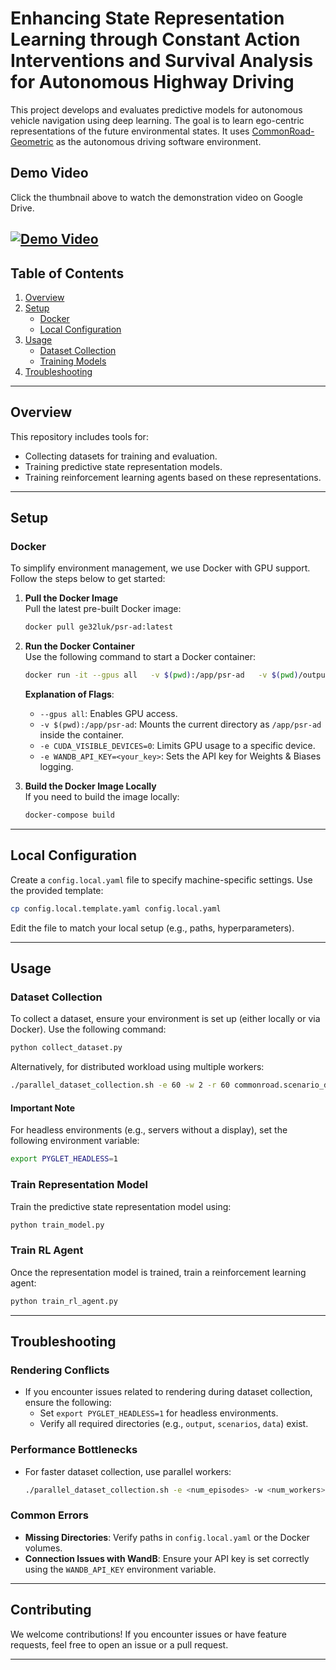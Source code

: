 # Enhancing State Representation Learning through Constant Action Interventions and Survival Analysis for Autonomous Highway Driving

This project develops and evaluates predictive models for autonomous vehicle navigation using deep learning. The goal is to learn ego-centric representations of the future environmental states. It uses [CommonRoad-Geometric](https://github.com/CommonRoad/crgeo) as the autonomous driving software environment.

## Demo Video

Click the thumbnail above to watch the demonstration video on Google Drive.

[![Demo Video](https://via.placeholder.com/800x450.png?text=Click+to+Play+Demo+Video)](https://drive.google.com/file/d/1ZDKHsqMhnGXWziVpE1_HnlSOTkUTk3sG/view?usp=drive_link)
---

## Table of Contents
1. [Overview](#overview)
2. [Setup](#setup)
   - [Docker](#docker)
   - [Local Configuration](#local-configuration)
3. [Usage](#usage)
   - [Dataset Collection](#dataset-collection)
   - [Training Models](#training-models)
4. [Troubleshooting](#troubleshooting)

---

## Overview

This repository includes tools for:
- Collecting datasets for training and evaluation.
- Training predictive state representation models.
- Training reinforcement learning agents based on these representations.

---

## Setup

### Docker

To simplify environment management, we use Docker with GPU support. Follow the steps below to get started:

1. **Pull the Docker Image**  
   Pull the latest pre-built Docker image:
   ```bash
   docker pull ge32luk/psr-ad:latest
   ```

2. **Run the Docker Container**  
   Use the following command to start a Docker container:
   ```bash
   docker run -it --gpus all   -v $(pwd):/app/psr-ad   -v $(pwd)/output:/app/psr-ad/output   -v $(pwd)/scenarios:/app/psr-ad/scenarios -v $(pwd)/../../data:/app/psr-ad/data   -e CUDA_VISIBLE_DEVICES=0   -e WANDB_API_KEY=...   ge32luk/psr-ad:latest
   ```

   **Explanation of Flags**:
   - `--gpus all`: Enables GPU access.
   - `-v $(pwd):/app/psr-ad`: Mounts the current directory as `/app/psr-ad` inside the container.
   - `-e CUDA_VISIBLE_DEVICES=0`: Limits GPU usage to a specific device.
   - `-e WANDB_API_KEY=<your_key>`: Sets the API key for Weights & Biases logging.

3. **Build the Docker Image Locally**  
   If you need to build the image locally:
   ```bash
   docker-compose build
   ```

---

## Local Configuration

Create a `config.local.yaml` file to specify machine-specific settings. Use the provided template:
```bash
cp config.local.template.yaml config.local.yaml
```

Edit the file to match your local setup (e.g., paths, hyperparameters).

---

## Usage

### Dataset Collection

To collect a dataset, ensure your environment is set up (either locally or via Docker). Use the following command:

```bash
python collect_dataset.py
```

Alternatively, for distributed workload using multiple workers:
```bash
./parallel_dataset_collection.sh -e 60 -w 2 -r 60 commonroad.scenario_dir="data"
```

#### **Important Note**
For headless environments (e.g., servers without a display), set the following environment variable:
```bash
export PYGLET_HEADLESS=1
```

### Train Representation Model

Train the predictive state representation model using:
```bash
python train_model.py
```

### Train RL Agent

Once the representation model is trained, train a reinforcement learning agent:
```bash
python train_rl_agent.py
```

---

## Troubleshooting

### Rendering Conflicts

- If you encounter issues related to rendering during dataset collection, ensure the following:
  - Set `export PYGLET_HEADLESS=1` for headless environments.
  - Verify all required directories (e.g., `output`, `scenarios`, `data`) exist.

### Performance Bottlenecks

- For faster dataset collection, use parallel workers:
  ```bash
  ./parallel_dataset_collection.sh -e <num_episodes> -w <num_workers> -r <retries>
  ```

### Common Errors

- **Missing Directories**: Verify paths in `config.local.yaml` or the Docker volumes.
- **Connection Issues with WandB**: Ensure your API key is set correctly using the `WANDB_API_KEY` environment variable.

---

## Contributing

We welcome contributions! If you encounter issues or have feature requests, feel free to open an issue or a pull request.

---
